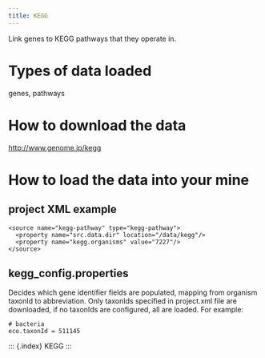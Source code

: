 ```yaml
---
title: KEGG
---
```


Link genes to KEGG pathways that they operate in.

Types of data loaded
====================

genes, pathways

How to download the data
========================

<http://www.genome.jp/kegg>

How to load the data into your mine
===================================

project XML example
-------------------

``` {.xml}
<source name="kegg-pathway" type="kegg-pathway">
  <property name="src.data.dir" location="/data/kegg"/>
  <property name="kegg.organisms" value="7227"/>
</source>
```

kegg_config.properties
----------------------

Decides which gene identifier fields are populated, mapping from
organism taxonId to abbreviation. Only taxonIds specified in project.xml
file are downloaded, if no taxonIds are configured, all are loaded. For
example:

``` {.properties}
# bacteria
eco.taxonId = 511145
```

::: {.index}
KEGG
:::
